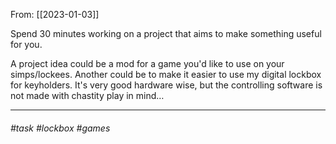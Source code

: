 From: [[2023-01-03]]

Spend 30 minutes working on a project that aims to make something useful for you. 

A project idea could be a mod for a game you'd like to use on your simps/lockees. Another could be to make it easier to use my digital lockbox for keyholders. It's very good hardware wise, but the controlling software is not made with chastity play in mind…

-------
###### #task #lockbox #games